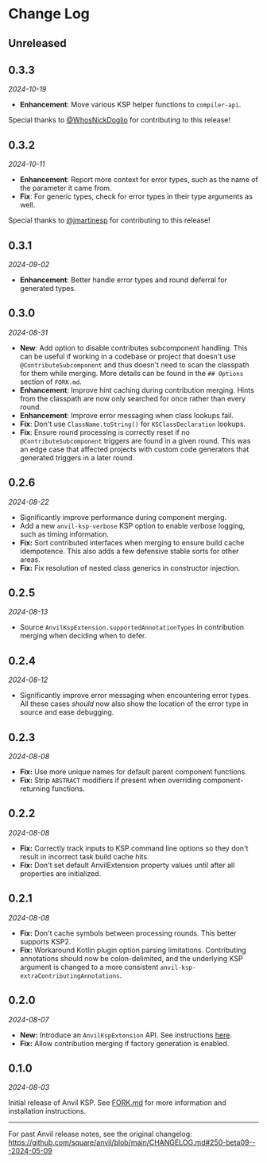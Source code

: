 # Change Log

**Unreleased**
--------------

0.3.3
-----

_2024-10-19_

- **Enhancement**: Move various KSP helper functions to `compiler-api`.

Special thanks to [@WhosNickDoglio](https://github.com/WhosNickDoglio) for contributing to this release!

0.3.2
-----

_2024-10-11_

- **Enhancement**: Report more context for error types, such as the name of the parameter it came from.
- **Fix**: For generic types, check for error types in their type arguments as well.

Special thanks to [@jmartinesp](https://github.com/jmartinesp) for contributing to this release!

0.3.1
-----

_2024-09-02_

- **Enhancement**: Better handle error types and round deferral for generated types.

0.3.0
-----

_2024-08-31_

- **New**: Add option to disable contributes subcomponent handling. This can be useful if working in a codebase or project that doesn't use `@ContributeSubcomponent` and thus doesn't need to scan the classpath for them while merging. More details can be found in the `## Options` section of `FORK.md`.
- **Enhancement**: Improve hint caching during contribution merging. Hints from the classpath are now only searched for once rather than every round.
- **Enhancement**: Improve error messaging when class lookups fail.
- **Fix**: Don't use `ClassName.toString()` for `KSClassDeclaration` lookups.
- **Fix**: Ensure round processing is correctly reset if no `@ContributeSubcomponent` triggers are found in a given round. This was an edge case that affected projects with custom code generators that generated triggers in a later round.

0.2.6
-----

_2024-08-22_

- Significantly improve performance during component merging.
- Add a new `anvil-ksp-verbose` KSP option to enable verbose logging, such as timing information.
- **Fix:** Sort contributed interfaces when merging to ensure build cache idempotence. This also adds a few defensive stable sorts for other areas.
- **Fix:** Fix resolution of nested class generics in constructor injection.

0.2.5
-----

_2024-08-13_

- Source `AnvilKspExtension.supportedAnnotationTypes` in contribution merging when deciding when to defer.

0.2.4
-----

_2024-08-12_

- Significantly improve error messaging when encountering error types. All these cases _should_ now also show the location of the error type in source and ease debugging.

0.2.3
-----

_2024-08-08_

- **Fix:** Use more unique names for default parent component functions.
- **Fix:** Strip `ABSTRACT` modifiers if present when overriding component-returning functions.

0.2.2
-----

_2024-08-08_

- **Fix:** Correctly track inputs to KSP command line options so they don't result in incorrect task build cache hits.
- **Fix:** Don't set default AnvilExtension property values until after all properties are initialized.

0.2.1
-----

_2024-08-08_

- **Fix:** Don't cache symbols between processing rounds. This better supports KSP2.
- **Fix:** Workaround Kotlin plugin option parsing limitations. Contributing annotations should now be colon-delimited, and the underlying KSP argument is changed to a more consistent `anvil-ksp-extraContributingAnnotations`.

0.2.0
-----

_2024-08-07_

- **New:** Introduce an `AnvilKspExtension` API. See instructions [here](https://github.com/ZacSweers/anvil/blob/main/FORK.md#custom-code-generators).
- **Fix:** Allow contribution merging if factory generation is enabled.

0.1.0
-----

_2024-08-03_

Initial release of Anvil KSP. See [FORK.md](https://github.com/ZacSweers/anvil/blob/main/FORK.md) for more information and installation instructions.

---

For past Anvil release notes, see the original changelog: https://github.com/square/anvil/blob/main/CHANGELOG.md#250-beta09---2024-05-09
